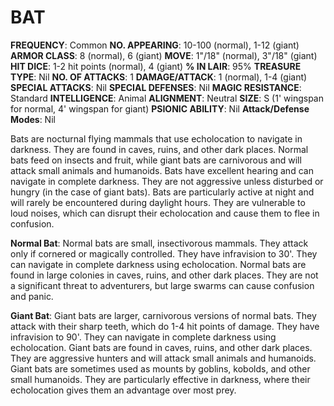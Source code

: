 # BAT

**FREQUENCY**: Common
**NO. APPEARING**: 10-100 (normal), 1-12 (giant)
**ARMOR CLASS**: 8 (normal), 6 (giant)
**MOVE**: 1"/18" (normal), 3"/18" (giant)
**HIT DICE**: 1-2 hit points (normal), 4 (giant)
**% IN LAIR**: 95%
**TREASURE TYPE**: Nil
**NO. OF ATTACKS**: 1
**DAMAGE/ATTACK**: 1 (normal), 1-4 (giant)
**SPECIAL ATTACKS**: Nil
**SPECIAL DEFENSES**: Nil
**MAGIC RESISTANCE**: Standard
**INTELLIGENCE**: Animal
**ALIGNMENT**: Neutral
**SIZE**: S (1' wingspan for normal, 4' wingspan for giant)
**PSIONIC ABILITY**: Nil
**Attack/Defense Modes**: Nil

Bats are nocturnal flying mammals that use echolocation to navigate in darkness. They are found in caves, ruins, and other dark places. Normal bats feed on insects and fruit, while giant bats are carnivorous and will attack small animals and humanoids. Bats have excellent hearing and can navigate in complete darkness. They are not aggressive unless disturbed or hungry (in the case of giant bats). Bats are particularly active at night and will rarely be encountered during daylight hours. They are vulnerable to loud noises, which can disrupt their echolocation and cause them to flee in confusion.

**Normal Bat**:
Normal bats are small, insectivorous mammals. They attack only if cornered or magically controlled. They have infravision to 30'. They can navigate in complete darkness using echolocation. Normal bats are found in large colonies in caves, ruins, and other dark places. They are not a significant threat to adventurers, but large swarms can cause confusion and panic.

**Giant Bat**:
Giant bats are larger, carnivorous versions of normal bats. They attack with their sharp teeth, which do 1-4 hit points of damage. They have infravision to 90'. They can navigate in complete darkness using echolocation. Giant bats are found in caves, ruins, and other dark places. They are aggressive hunters and will attack small animals and humanoids. Giant bats are sometimes used as mounts by goblins, kobolds, and other small humanoids. They are particularly effective in darkness, where their echolocation gives them an advantage over most prey.
